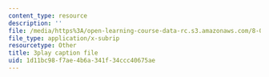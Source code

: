 ```yaml
---
content_type: resource
description: ''
file: /media/https%3A/open-learning-course-data-rc.s3.amazonaws.com/8-04-quantum-physics-i-spring-2016/1d11bc98f7ae4b6a341f34ccc40675ae_f079K1f2WQk.srt
file_type: application/x-subrip
resourcetype: Other
title: 3play caption file
uid: 1d11bc98-f7ae-4b6a-341f-34ccc40675ae
---
```

